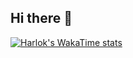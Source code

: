 ## Hi there 👋
[![Harlok's WakaTime stats](https://github-readme-stats.vercel.app/api/wakatime?username=EmilianoJan)](https://github.com/EmilianoJan/github-readme-stats)
<!--
**EmilianoJan/EmilianoJan** is a ✨ _special_ ✨ repository because its `README.md` (this file) appears on your GitHub profile.

Here are some ideas to get you started:

- 🔭 I’m currently working on ...
- 🌱 I’m currently learning ...
- 👯 I’m looking to collaborate on ...
- 🤔 I’m looking for help with ...
- 💬 Ask me about ...
- 📫 How to reach me: ...
- 😄 Pronouns: ...
- ⚡ Fun fact: ...
-->
